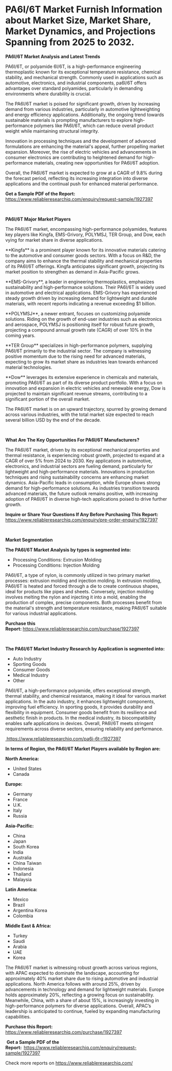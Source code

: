 <p><h1>PA6I/6T Market Furnish Information about Market Size, Market Share, Market Dynamics, and Projections Spanning from 2025 to 2032.</h1></p><p><strong>PA6I/6T Market Analysis and Latest Trends</strong></p>
<p><p>PA6I/6T, or polyamide 6I/6T, is a high-performance engineering thermoplastic known for its exceptional temperature resistance, chemical stability, and mechanical strength. Commonly used in applications such as automotive, electronics, and industrial components, pa6I/6T offers advantages over standard polyamides, particularly in demanding environments where durability is crucial.</p><p>The PA6I/6T market is poised for significant growth, driven by increasing demand from various industries, particularly in automotive lightweighting and energy efficiency applications. Additionally, the ongoing trend towards sustainable materials is prompting manufacturers to explore high-performance polymers like PA6I/6T, which can reduce overall product weight while maintaining structural integrity.</p><p>Innovation in processing techniques and the development of advanced formulations are enhancing the material's appeal, further propelling market expansion. Moreover, the rise of electric vehicles and advancements in consumer electronics are contributing to heightened demand for high-performance materials, creating new opportunities for PA6I/6T adoption.</p><p>Overall, the PA6I/6T market is expected to grow at a CAGR of 9.8% during the forecast period, reflecting its increasing integration into diverse applications and the continual push for enhanced material performance.</p></p>
<p><strong>Get a Sample PDF of the Report:&nbsp;</strong> <a href="https://www.reliableresearchiq.com/enquiry/request-sample/1927397?utm_campaign=1900&utm_medium=2&utm_source=Github&utm_content=ia&utm_term=15012025&utm_id=pa6i6t">https://www.reliableresearchiq.com/enquiry/request-sample/1927397</a></p>
<p>&nbsp;</p>
<p><strong>PA6I/6T Major Market Players</strong></p>
<p><p>The PA6I/6T market, encompassing high-performance polyamides, features key players like Kingfa, EMS-Grivory, POLYMSJ, TER Group, and Dow, each vying for market share in diverse applications.</p><p>**Kingfa** is a prominent player known for its innovative materials catering to the automotive and consumer goods sectors. With a focus on R&D, the company aims to enhance the thermal stability and mechanical properties of its PA6I/6T offerings. Kingfa anticipates significant growth, projecting its market position to strengthen as demand in Asia-Pacific grows.</p><p>**EMS-Grivory**, a leader in engineering thermoplastics, emphasizes sustainability and high-performance solutions. Their PA6I/6T is widely used in automotive and electrical applications. EMS-Grivory has experienced steady growth driven by increasing demand for lightweight and durable materials, with recent reports indicating a revenue exceeding $1 billion.</p><p>**POLYMSJ**, a newer entrant, focuses on customizing polyamide solutions. Riding on the growth of end-user industries such as electronics and aerospace, POLYMSJ is positioning itself for robust future growth, projecting a compound annual growth rate (CAGR) of over 10% in the coming years.</p><p>**TER Group** specializes in high-performance polymers, supplying PA6I/6T primarily to the industrial sector. The company is witnessing positive momentum due to the rising need for advanced materials, expecting to grow its market share as industries lean towards enhanced material technologies.</p><p>**Dow** leverages its extensive experience in chemicals and materials, promoting PA6I/6T as part of its diverse product portfolio. With a focus on innovation and expansion in electric vehicles and renewable energy, Dow is projected to maintain significant revenue streams, contributing to a significant portion of the overall market.</p><p>The PA6I/6T market is on an upward trajectory, spurred by growing demand across various industries, with the total market size expected to reach several billion USD by the end of the decade.</p></p>
<p>&nbsp;</p>
<p><strong>What Are The Key Opportunities For PA6I/6T Manufacturers?</strong></p>
<p><p>The PA6I/6T market, driven by its exceptional mechanical properties and thermal resistance, is experiencing robust growth, projected to expand at a CAGR of over 5% from 2024 to 2030. Key applications in automotive, electronics, and industrial sectors are fueling demand, particularly for lightweight and high-performance materials. Innovations in production techniques and rising sustainability concerns are enhancing market dynamics. Asia-Pacific leads in consumption, while Europe shows strong demand for high-performance solutions. As industries transition towards advanced materials, the future outlook remains positive, with increasing adoption of PA6I/6T in diverse high-tech applications poised to drive further growth.</p></p>
<p><strong>Inquire or Share Your Questions If Any Before Purchasing This Report:</strong> <a href="https://www.reliableresearchiq.com/enquiry/pre-order-enquiry/1927397?utm_campaign=1900&utm_medium=2&utm_source=Github&utm_content=ia&utm_term=15012025&utm_id=pa6i6t">https://www.reliableresearchiq.com/enquiry/pre-order-enquiry/1927397</a></p>
<p>&nbsp;</p>
<p><strong>Market Segmentation</strong></p>
<p><strong>The PA6I/6T Market Analysis by types is segmented into:</strong></p>
<p><ul><li>Processing Conditions: Extrusion Molding</li><li>Processing Conditions: Injection Molding</li></ul></p>
<p><p>PA6I/6T, a type of nylon, is commonly utilized in two primary market processes: extrusion molding and injection molding. In extrusion molding, PA6I/6T is heated and forced through a die to create continuous shapes, ideal for products like pipes and sheets. Conversely, injection molding involves melting the nylon and injecting it into a mold, enabling the production of complex, precise components. Both processes benefit from the material's strength and temperature resistance, making PA6I/6T suitable for various industrial applications.</p></p>
<p><strong>Purchase this Report:&nbsp;</strong><a href="https://www.reliableresearchiq.com/purchase/1927397?utm_campaign=1900&utm_medium=2&utm_source=Github&utm_content=ia&utm_term=15012025&utm_id=pa6i6t">https://www.reliableresearchiq.com/purchase/1927397</a></p>
<p>&nbsp;</p>
<p><strong>The PA6I/6T Market Industry Research by Application is segmented into:</strong></p>
<p><ul><li>Auto Industry</li><li>Sporting Goods</li><li>Consumer Goods</li><li>Medical Industry</li><li>Other</li></ul></p>
<p><p>PA6I/6T, a high-performance polyamide, offers exceptional strength, thermal stability, and chemical resistance, making it ideal for various market applications. In the auto industry, it enhances lightweight components, improving fuel efficiency. In sporting goods, it provides durability and flexibility in equipment. Consumer goods benefit from its resilience and aesthetic finish in products. In the medical industry, its biocompatibility enables safe applications in devices. Overall, PA6I/6T meets stringent requirements across diverse sectors, ensuring reliability and performance.</p></p>
<p><a href="https://www.reliableresearchiq.com/pa6i-6t-r1927397?utm_campaign=1900&utm_medium=2&utm_source=Github&utm_content=ia&utm_term=15012025&utm_id=pa6i6t">&nbsp;https://www.reliableresearchiq.com/pa6i-6t-r1927397</a></p>
<p><strong>In terms of Region, the PA6I/6T Market Players available by Region are:</strong></p>
<p>
    <p> <strong> North America: </strong>
        <ul>
            <li>United States</li>
            <li>Canada</li>
        </ul>
        </p> 
    <p> <strong> Europe: </strong>
        <ul>
            <li>Germany</li>
            <li>France</li>
            <li>U.K.</li>
            <li>Italy</li>
            <li>Russia</li>
        </ul>
        </p> 
    <p> <strong> Asia-Pacific: </strong>
        <ul>
            <li>China</li>
            <li>Japan</li>
            <li>South Korea</li>
            <li>India</li>
            <li>Australia</li>
            <li>China Taiwan</li>
            <li>Indonesia</li>
            <li>Thailand</li>
            <li>Malaysia</li>
        </ul>
        </p> 
    <p> <strong> Latin America: </strong>
        <ul>
            <li>Mexico</li>
            <li>Brazil</li>
            <li>Argentina Korea</li>
            <li>Colombia</li>
        </ul>
        </p> 
    <p> <strong> Middle East & Africa: </strong>
        <ul>
            <li>Turkey</li>
            <li>Saudi</li>
            <li>Arabia</li>
            <li>UAE</li>
            <li>Korea</li>
        </ul>
    </p>
    </p>
<p><p>The PA6I/6T market is witnessing robust growth across various regions, with APAC expected to dominate the landscape, accounting for approximately 40% market share due to rising automotive and industrial applications. North America follows with around 25%, driven by advancements in technology and demand for lightweight materials. Europe holds approximately 20%, reflecting a growing focus on sustainability. Meanwhile, China, with a share of about 15%, is increasingly investing in high-performance polymers for diverse applications. Overall, APAC’s leadership is anticipated to continue, fueled by expanding manufacturing capabilities.</p></p>
<p><strong>Purchase this Report: </strong><a href="https://www.reliableresearchiq.com/purchase/1927397?utm_campaign=1900&utm_medium=2&utm_source=Github&utm_content=ia&utm_term=15012025&utm_id=pa6i6t">https://www.reliableresearchiq.com/purchase/1927397</a></p>
<p>&nbsp;<strong>Get a Sample PDF of the Report:&nbsp;&nbsp;</strong><a href="https://www.reliableresearchiq.com/enquiry/request-sample/1927397?utm_campaign=1900&utm_medium=2&utm_source=Github&utm_content=ia&utm_term=15012025&utm_id=pa6i6t">https://www.reliableresearchiq.com/enquiry/request-sample/1927397</a></p>
<p><strong></strong></p>
<p>Check more reports on <a href="https://www.reliableresearchiq.com/?utm_campaign=1900&utm_medium=2&utm_source=Github&utm_content=ia&utm_term=15012025&utm_id=pa6i6t">https://www.reliableresearchiq.com/</a></p>